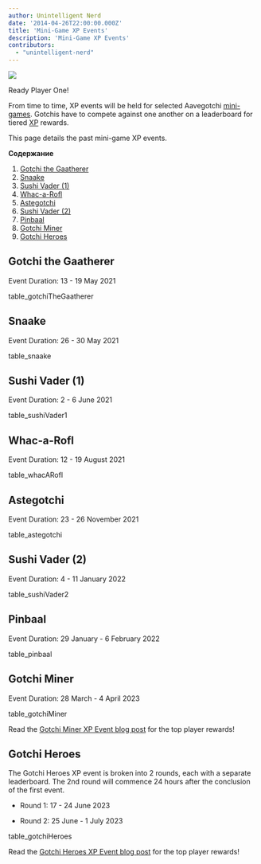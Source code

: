 ```yaml
---
author: Unintelligent Nerd
date: '2014-04-26T22:00:00.000Z'
title: 'Mini-Game XP Events'
description: 'Mini-Game XP Events'
contributors:
  - "unintelligent-nerd"
---
```


<div class="headerImageContainer">
<img class="headerImage" src="/minigame-xp-events/Aarcade_Machine.png">
<p class="headerImageText">Ready Player One!</p>
</div>

From time to time, XP events will be held for selected Aavegotchi [mini-games](/minigames). Gotchis have to compete against one another on a leaderboard for tiered [XP](/xp) rewards.

This page details the past mini-game XP events.

<div class="contentsBox">

**Содержание**

<ol>
<li><a href=#gotchi-the-gaatherer>Gotchi the Gaatherer</a></li>
<li><a href=#snaake>Snaake</a></li>
<li><a href=#sushi-vader--1->Sushi Vader (1)</a></li>
<li><a href=#whac-a-rofl>Whac-a-Rofl</a></li>
<li><a href=#astegotchi>Astegotchi</a></li>
<li><a href=#sushi-vader--2->Sushi Vader (2)</a></li>
<li><a href=#pinbaal>Pinbaal</a></li>
<li><a href=#gotchi-miner>Gotchi Miner</a></li>
<li><a href=#gotchi-heroes>Gotchi Heroes</a></li>
</ol>

</div>

## Gotchi the Gaatherer

Event Duration: 13 - 19 May 2021

table_gotchiTheGaatherer

## Snaake

Event Duration: 26 - 30 May 2021

table_snaake

## Sushi Vader (1)

Event Duration: 2 - 6 June 2021

table_sushiVader1

## Whac-a-Rofl

Event Duration: 12 - 19 August 2021

table_whacARofl

## Astegotchi

Event Duration: 23 - 26 November 2021

table_astegotchi

## Sushi Vader (2)

Event Duration: 4 - 11 January 2022

table_sushiVader2

## Pinbaal

Event Duration: 29 January - 6 February 2022

table_pinbaal

## Gotchi Miner

Event Duration: 28 March - 4 April 2023

table_gotchiMiner

Read the [Gotchi Miner XP Event blog post](https://blog.aavegotchi.com/gotchi-miner-launches/) for the top player rewards!

## Gotchi Heroes

The Gotchi Heroes XP event is broken into 2 rounds, each with a separate leaderboard. The 2nd round will commence 24 hours after the conclusion of the first event.

* Round 1: 17 - 24 June 2023

* Round 2: 25 June - 1 July 2023

table_gotchiHeroes

Read the [Gotchi Heroes XP Event blog post](https://blog.aavegotchi.com/gotchi-heroes-debuts-xp-tournament-on-june-17-earn-xp-rewards-ghst-and-exclusive-packs/) for the top player rewards!